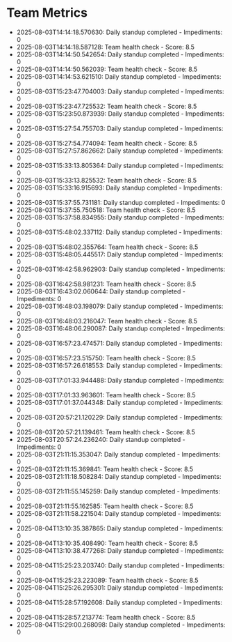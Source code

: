 # Team Metrics

- 2025-08-03T14:14:18.570630: Daily standup completed - Impediments: 0
- 2025-08-03T14:14:18.587128: Team health check - Score: 8.5
- 2025-08-03T14:14:50.542654: Daily standup completed - Impediments: 0
- 2025-08-03T14:14:50.562039: Team health check - Score: 8.5
- 2025-08-03T14:14:53.621510: Daily standup completed - Impediments: 0
- 2025-08-03T15:23:47.704003: Daily standup completed - Impediments: 0
- 2025-08-03T15:23:47.725532: Team health check - Score: 8.5
- 2025-08-03T15:23:50.873939: Daily standup completed - Impediments: 0
- 2025-08-03T15:27:54.755703: Daily standup completed - Impediments: 0
- 2025-08-03T15:27:54.774094: Team health check - Score: 8.5
- 2025-08-03T15:27:57.862662: Daily standup completed - Impediments: 0
- 2025-08-03T15:33:13.805364: Daily standup completed - Impediments: 0
- 2025-08-03T15:33:13.825532: Team health check - Score: 8.5
- 2025-08-03T15:33:16.915693: Daily standup completed - Impediments: 0
- 2025-08-03T15:37:55.731181: Daily standup completed - Impediments: 0
- 2025-08-03T15:37:55.750518: Team health check - Score: 8.5
- 2025-08-03T15:37:58.834955: Daily standup completed - Impediments: 0
- 2025-08-03T15:48:02.337112: Daily standup completed - Impediments: 0
- 2025-08-03T15:48:02.355764: Team health check - Score: 8.5
- 2025-08-03T15:48:05.445517: Daily standup completed - Impediments: 0
- 2025-08-03T16:42:58.962903: Daily standup completed - Impediments: 0
- 2025-08-03T16:42:58.981231: Team health check - Score: 8.5
- 2025-08-03T16:43:02.060644: Daily standup completed - Impediments: 0
- 2025-08-03T16:48:03.198079: Daily standup completed - Impediments: 0
- 2025-08-03T16:48:03.216047: Team health check - Score: 8.5
- 2025-08-03T16:48:06.290087: Daily standup completed - Impediments: 0
- 2025-08-03T16:57:23.474571: Daily standup completed - Impediments: 0
- 2025-08-03T16:57:23.515750: Team health check - Score: 8.5
- 2025-08-03T16:57:26.618553: Daily standup completed - Impediments: 0
- 2025-08-03T17:01:33.944488: Daily standup completed - Impediments: 0
- 2025-08-03T17:01:33.963601: Team health check - Score: 8.5
- 2025-08-03T17:01:37.044348: Daily standup completed - Impediments: 0
- 2025-08-03T20:57:21.120229: Daily standup completed - Impediments: 0
- 2025-08-03T20:57:21.139461: Team health check - Score: 8.5
- 2025-08-03T20:57:24.236240: Daily standup completed - Impediments: 0
- 2025-08-03T21:11:15.353047: Daily standup completed - Impediments: 0
- 2025-08-03T21:11:15.369841: Team health check - Score: 8.5
- 2025-08-03T21:11:18.508284: Daily standup completed - Impediments: 0
- 2025-08-03T21:11:55.145259: Daily standup completed - Impediments: 0
- 2025-08-03T21:11:55.162585: Team health check - Score: 8.5
- 2025-08-03T21:11:58.221504: Daily standup completed - Impediments: 0
- 2025-08-04T13:10:35.387865: Daily standup completed - Impediments: 0
- 2025-08-04T13:10:35.408490: Team health check - Score: 8.5
- 2025-08-04T13:10:38.477268: Daily standup completed - Impediments: 0
- 2025-08-04T15:25:23.203740: Daily standup completed - Impediments: 0
- 2025-08-04T15:25:23.223089: Team health check - Score: 8.5
- 2025-08-04T15:25:26.295301: Daily standup completed - Impediments: 0
- 2025-08-04T15:28:57.192608: Daily standup completed - Impediments: 0
- 2025-08-04T15:28:57.213774: Team health check - Score: 8.5
- 2025-08-04T15:29:00.268098: Daily standup completed - Impediments: 0
